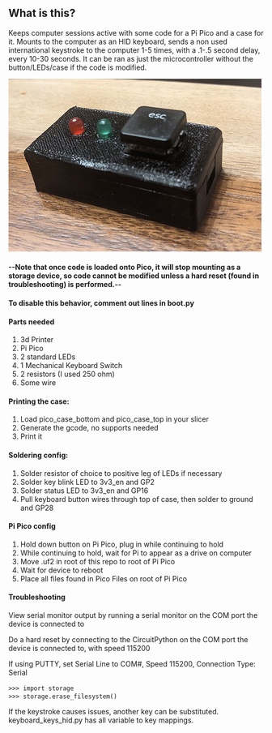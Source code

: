 ## What is this?

Keeps computer sessions active with some code for a Pi Pico and a case for it.  Mounts to the computer as an HID keyboard, sends a non used international keystroke to the computer 1-5 times, with a .1-.5 second delay, every 10-30 seconds.  It can be ran as just the microcontroller without the button/LEDs/case if the code is modified.

![Finished example](example.jpg)

#### --Note that once code is loaded onto Pico, it will stop mounting as a storage device, so code cannot be modified unless a hard reset (found in troubleshooting) is performed.--
#### To disable this behavior, comment out lines in boot.py

#### Parts needed
1. 3d Printer
2. Pi Pico
3. 2 standard LEDs
4. 1 Mechanical Keyboard Switch
5. 2 resistors (I used 250 ohm)
6. Some wire

#### Printing the case:
1. Load pico_case_bottom and pico_case_top in your slicer
2. Generate the gcode, no supports needed
3. Print it

#### Soldering config:

1.  Solder resistor of choice to positive leg of LEDs if necessary
2.  Solder key blink LED to 3v3_en and GP2
3.  Solder status LED to 3v3_en and GP16
4.  Pull keyboard button wires through top of case, then solder to ground and GP28

#### Pi Pico config

1. Hold down button on Pi Pico, plug in while continuing to hold
2. While continuing to hold, wait for Pi to appear as a drive on computer
3. Move .uf2 in root of this repo to root of Pi Pico
4. Wait for device to reboot
5. Place all files found in Pico Files on root of Pi Pico

#### Troubleshooting

View serial monitor output by running a serial monitor on the COM port the device is connected to

Do a hard reset by connecting to the CircuitPython on the COM port the device is connected to, with speed 115200

If using PUTTY, set Serial Line to COM#, Speed 115200, Connection Type: Serial

    >>> import storage
    >>> storage.erase_filesystem()

If the keystroke causes issues, another key can be substituted.  keyboard_keys_hid.py has all variable to key mappings.
